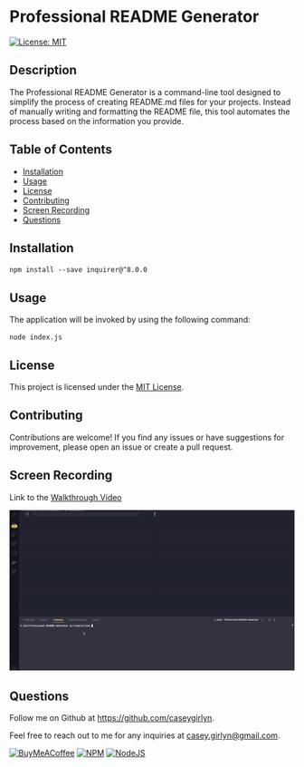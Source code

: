 
# Professional README Generator
[![License: MIT](https://img.shields.io/badge/License-MIT-yellow.svg?style=for-the-badge)](https://opensource.org/licenses/MIT)

## Description
The Professional README Generator is a command-line tool designed to simplify the process of creating README.md files for your projects. Instead of manually writing and formatting the README file, this tool automates the process based on the information you provide.

## Table of Contents
- [Installation](#installation)
- [Usage](#usage)
- [License](#license)
- [Contributing](#contributing)
- [Screen Recording](#screen-recording)
- [Questions](#questions)

## Installation
````
npm install --save inquirer@^8.0.0
````

## Usage
The application will be invoked by using the following command:
````
node index.js
````

## License
This project is licensed under the [MIT License](LICENSE).

## Contributing
Contributions are welcome! If you find any issues or have suggestions for improvement, please open an issue or create a pull request.

## Screen Recording

Link to the [Walkthrough Video](https://drive.google.com/file/d/1J13-Mlp4d1VuWfZO6ru96r96UU2GVe0f/view)

![Home Page](./assets/Professional-README-Generator.gif)

## Questions
Follow me on Github at https://github.com/caseygirlyn.

Feel free to reach out to me for any inquiries at [casey.girlyn@gmail.com](mailto:casey.girlyn@gmail.com).

[![BuyMeACoffee](https://img.shields.io/badge/Buy%20Me%20a%20Coffee-ffdd00?style=for-the-badge&logo=buy-me-a-coffee&logoColor=black)](https://www.buymeacoffee.com/caseygirlyn)
[![NPM](https://img.shields.io/badge/NPM-%23CB3837.svg?style=for-the-badge&logo=npm&logoColor=white)](https://www.npmjs.com/)
[![NodeJS](https://img.shields.io/badge/node.js-6DA55F?style=for-the-badge&logo=node.js&logoColor=white)](https://nodejs.org/)
